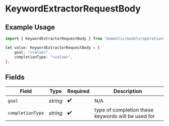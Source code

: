 # KeywordExtractorRequestBody

## Example Usage

```typescript
import { KeywordExtractorRequestBody } from "momentic/models/operations";

let value: KeywordExtractorRequestBody = {
    goal: "<value>",
    completionType: "<value>",
};
```

## Fields

| Field                                              | Type                                               | Required                                           | Description                                        |
| -------------------------------------------------- | -------------------------------------------------- | -------------------------------------------------- | -------------------------------------------------- |
| `goal`                                             | *string*                                           | :heavy_check_mark:                                 | N/A                                                |
| `completionType`                                   | *string*                                           | :heavy_check_mark:                                 | type of completion these keywords will be used for |